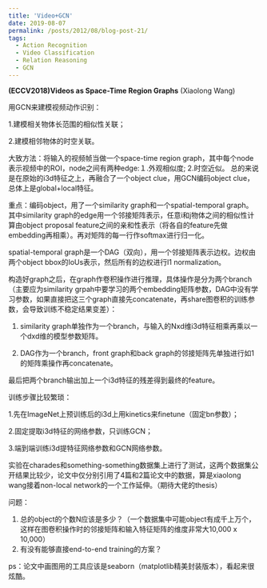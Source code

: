```yaml
---
title: 'Video+GCN'
date: 2019-08-07
permalink: /posts/2012/08/blog-post-21/
tags:
  - Action Recognition
  - Video Classification
  - Relation Reasoning
  - GCN
---
```


**(ECCV2018)Videos as Space-Time Region Graphs** (Xiaolong Wang)

用GCN来建模视频动作识别：　

1.建模相关物体长范围的相似性关联；

2.建模相邻物体的时空关联。

大致方法：将输入的视频帧当做一个space-time region graph，其中每个node表示视频中的ROI，node之间有两种edge:１.外观相似度; 2.时空近似。
总的来说是在原始的i3d特征之上，再融合了一个object clue，用GCN编码object clue，总体上是global+local特征。

重点：编码object，用了一个similarity graph和一个spatial-temporal graph。
其中similarity graph的edge用一个邻接矩阵表示，任意i和j物体之间的相似性计算由object proposal feature之间的亲和性表示（将各自的feature先做embedding再相乘）。再对矩阵的每一行作softmax进行归一化。

spatial-temporal graph是一个DAG（双向），用一个邻接矩阵表示边权。边权由两个object bbox的IoUs表示，然后所有的边权进行l1 normalization。

构造好graph之后，在graph作卷积操作进行推理，具体操作是分为两个branch（主要应为similarity grpah中要学习的两个embedding矩阵参数，DAG中没有学习参数，如果直接把这三个graph直接先concatenate，再share图卷积的训练参数，会导致训练不稳定结果变差）：

1. similarity graph单独作为一个branch，与输入的Nxd维i3d特征相乘再乘以一个dxd维的模型参数矩阵。

2. DAG作为一个branch，front graph和back graph的邻接矩阵先单独进行如1的矩阵乘操作再concatenate。

最后把两个branch输出加上一个i3d特征的残差得到最终的feature。


训练步骤比较繁琐：

1.先在ImageNet上预训练后的i3d上用kinetics来finetune（固定bn参数）；

2.固定提取i3d特征的网络参数，只训练GCN；

3.端到端训练i3d提特征网络参数和GCN网络参数。


实验在charades和something-something数据集上进行了测试，这两个数据集公开结果比较少，论文中仅分别引用了4篇和2篇论文中的数据，算是xiaolong wang接着non-local network的一个工作延伸。（期待大佬的thesis）

问题：
1. 总的object的个数N应该是多少？（一个数据集中可能object有成千上万个，这样在图卷积操作时的邻接矩阵和输入特征矩阵的维度非常大10,000 x 10,000）
2. 有没有能够直接end-to-end training的方案？

ps：论文中画图用的工具应该是seaborn（matplotlib精美封装版本），看起来很炫酷。
